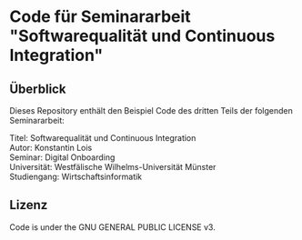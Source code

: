 # Code für Seminararbeit "Softwarequalität und Continuous Integration"

## Überblick
Dieses Repository enthält den Beispiel Code des dritten Teils der folgenden Seminararbeit:

Titel: Softwarequalität und Continuous Integration  
Autor: Konstantin Lois  
Seminar: Digital Onboarding  
Universität: Westfälische Wilhelms-Universität Münster  
Studiengang: Wirtschaftsinformatik

## Lizenz
Code is under the GNU GENERAL PUBLIC LICENSE v3.
